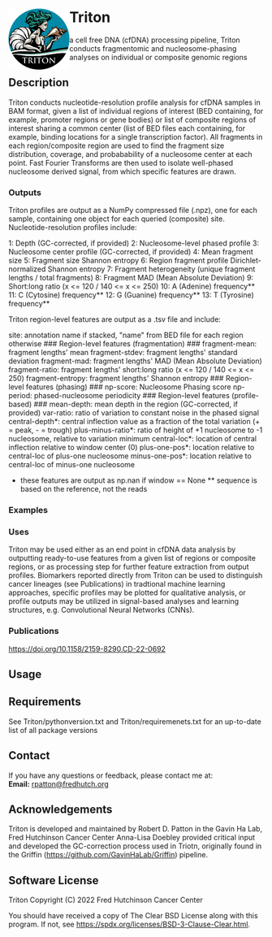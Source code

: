 # Triton <img src="misc/logo_v1.png" width="120" align="left">
a cell free DNA (cfDNA) processing pipeline, Triton conducts fragmentomic and nucleosome-phasing analyses on individual or composite genomic regions

## Description
Triton conducts nucleotide-resolution profile analysis for cfDNA samples in BAM format, given a list of individual regions of interest (BED containing,
for example, promoter regions or gene bodies) or list of composite regions of interest sharing a common center (list of BED files each containing, for
example, binding locations for a single transcription factor). All fragments in each region/composite region are used to find the fragment size
distribution, coverage, and probabability of a nucleosome center at each point. Fast Fourier Transforms are then used to isolate well-phased
nucleosome derived signal, from which specific features are drawn.

### Outputs

Triton profiles are output as a NumPy compressed file (.npz), one for each sample, containing one object for each queried (composite) site.
Nucleotide-resolution profiles include:

  1: Depth (GC-corrected, if provided)
  2: Nucleosome-level phased profile
  3: Nucleosome center profile (GC-corrected, if provided)
  4: Mean fragment size
  5: Fragment size Shannon entropy
  6: Region fragment profile Dirichlet-normalized Shannon entropy
  7: Fragment heterogeneity (unique fragment lengths / total fragments)
  8: Fragment MAD (Mean Absolute Deviation)
  9: Short:long ratio (x <= 120 / 140 <= x <= 250)
  10: A (Adenine) frequency**
  11: C (Cytosine) frequency**
  12: G (Guanine) frequency**
  13: T (Tyrosine) frequency**
  
Triton region-level features are output as a .tsv file and include:

  site: annotation name if stacked, "name" from BED file for each region otherwise
      ### Region-level features (fragmentation) ###
  fragment-mean: fragment lengths' mean
  fragment-stdev: fragment lengths' standard deviation
  fragment-mad: fragment lengths' MAD (Mean Absolute Deviation)
  fragment-ratio: fragment lengths' short:long ratio (x <= 120 / 140 <= x <= 250)
  fragment-entropy: fragment lengths' Shannon entropy
      ### Region-level features (phasing) ###
  np-score: Nucleosome Phasing score
  np-period: phased-nucleosome periodicity
      ### Region-level features (profile-based) ###
  mean-depth: mean depth in the region (GC-corrected, if provided)
  var-ratio: ratio of variation to constant noise in the phased signal
  central-depth*: central inflection value as a fraction of the total variation (+ = peak, - = trough)
  plus-minus-ratio*: ratio of height of +1 nucleosome to -1 nucleosome, relative to variation minimum
  central-loc*: location of central inflection relative to window center (0)
  plus-one-pos*: location relative to central-loc of plus-one nucleosome
  minus-one-pos*: location relative to central-loc of minus-one nucleosome
  
* these features are output as np.nan if window == None
** sequence is based on the reference, not the reads

### Examples

### Uses

Triton may be used either as an end point in cfDNA data analysis by outputting ready-to-use features from a given list of regions or
composite regions, or as processing step for further feature extraction from output profiles. Biomarkers reported directly from
Triton can be used to distinguish cancer lineages (see Publications) in tradtional machine learning approaches, specific profiles
may be plotted for qualitative analysis, or profile outputs may be utilized in signal-based analyses and learning structures, 
e.g. Convolutional Neural Networks (CNNs). 

### Publications

<https://doi.org/10.1158/2159-8290.CD-22-0692>

## Usage

## Requirements

See Triton/pythonversion.txt and Triton/requiremenets.txt for an up-to-date list of all package versions

## Contact
If you have any questions or feedback, please contact me at:  
**Email:** <rpatton@fredhutch.org>

## Acknowledgements
Triton is developed and maintained by Robert D. Patton in the Gavin Ha Lab, Fred Hutchinson Cancer Center
Anna-Lisa Doebley provided critical input and developed the GC-correction process used in Triotn, originally found
in the Griffin (<https://github.com/GavinHaLab/Griffin>) pipeline.

## Software License
Triton
Copyright (C) 2022 Fred Hutchinson Cancer Center

You should have received a copy of The Clear BSD License along with this program.
If not, see <https://spdx.org/licenses/BSD-3-Clause-Clear.html>.
